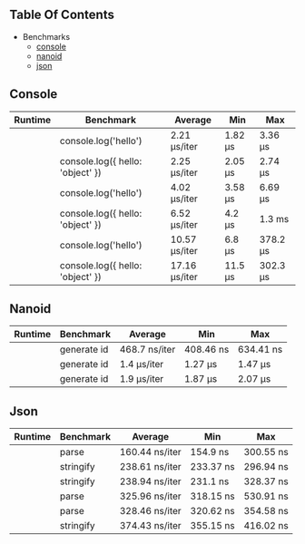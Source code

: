 ## Table Of Contents

- Benchmarks
   - [console](#console)
   - [nanoid](#nanoid)
   - [json](#json)

## Console
| Runtime | Benchmark                        | Average       | Min     | Max      |
| ------- | -------------------------------- | ------------- | ------- | -------- |
|         | console.log('hello')             | 2.21 µs/iter  | 1.82 µs | 3.36 µs  |
|         | console.log({ hello: 'object' }) | 2.25 µs/iter  | 2.05 µs | 2.74 µs  |
|         | console.log('hello')             | 4.02 µs/iter  | 3.58 µs | 6.69 µs  |
|         | console.log({ hello: 'object' }) | 6.52 µs/iter  | 4.2 µs  | 1.3 ms   |
|         | console.log('hello')             | 10.57 µs/iter | 6.8 µs  | 378.2 µs |
|         | console.log({ hello: 'object' }) | 17.16 µs/iter | 11.5 µs | 302.3 µs |

## Nanoid
| Runtime | Benchmark   | Average       | Min       | Max       |
| ------- | ----------- | ------------- | --------- | --------- |
|         | generate id | 468.7 ns/iter | 408.46 ns | 634.41 ns |
|         | generate id | 1.4 µs/iter   | 1.27 µs   | 1.47 µs   |
|         | generate id | 1.9 µs/iter   | 1.87 µs   | 2.07 µs   |

## Json
| Runtime | Benchmark | Average        | Min       | Max       |
| ------- | --------- | -------------- | --------- | --------- |
|         | parse     | 160.44 ns/iter | 154.9 ns  | 300.55 ns |
|         | stringify | 238.61 ns/iter | 233.37 ns | 296.94 ns |
|         | stringify | 238.94 ns/iter | 231.1 ns  | 328.37 ns |
|         | parse     | 325.96 ns/iter | 318.15 ns | 530.91 ns |
|         | parse     | 328.46 ns/iter | 320.62 ns | 354.58 ns |
|         | stringify | 374.43 ns/iter | 355.15 ns | 416.02 ns |

